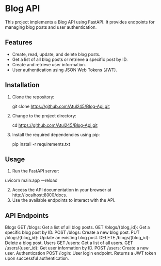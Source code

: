 # Blog API

This project implements a Blog API using FastAPI. It provides endpoints for managing blog posts and user authentication.

## Features

- Create, read, update, and delete blog posts.
- Get a list of all blog posts or retrieve a specific post by ID.
- Create and retrieve user information.
- User authentication using JSON Web Tokens (JWT).

## Installation

1. Clone the repository:

   git clone https://github.com/Atul245/Blog-Api.git
   
2. Change to the project directory:

   cd https://github.com/Atul245/Blog-Api.git
   
3. Install the required dependencies using pip:
    
    pip install -r requirements.txt

## Usage
1. Run the FastAPI server:
 
  uvicorn main:app --reload
  
2. Access the API documentation in your browser at http://localhost:8000/docs.
3. Use the available endpoints to interact with the API.

## API Endpoints
Blogs
  GET /blogs: Get a list of all blog posts.
  GET /blogs/{blog_id}: Get a specific blog post by ID.
  POST /blogs: Create a new blog post.
  PUT /blogs/{blog_id}: Update an existing blog post.
  DELETE /blogs/{blog_id}: Delete a blog post.
Users
  GET /users: Get a list of all users.
  GET /users/{user_id}: Get user information by ID.
  POST /users: Create a new user.
Authentication
  POST /login: User login endpoint. Returns a JWT token upon successful authentication.
